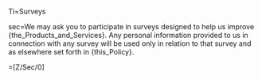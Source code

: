 Ti=Surveys

sec=We may ask you to participate in surveys designed to help us improve {the_Products_and_Services}. Any personal information provided to us in connection with any survey will be used only in relation to that survey and as elsewhere set forth in {this_Policy}.

=[Z/Sec/0]
